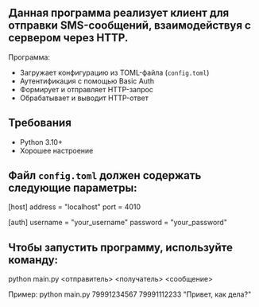 Данная программа реализует клиент для отправки SMS-сообщений, взаимодействуя с сервером через HTTP.  
-
Программа:
- Загружает конфигурацию из TOML-файла (`config.toml`)
- Аутентификация с помощью Basic Auth
- Формирует и отправляет HTTP-запрос
- Обрабатывает и выводит HTTP-ответ

Требования
-
- Python 3.10+
- Хорошее настроение


Файл `config.toml` должен содержать следующие параметры:
-
[host]
address = "localhost"
port = 4010

[auth]
username = "your_username"
password = "your_password"

Чтобы запустить программу, используйте команду:
-
python main.py <отправитель> <получатель> <сообщение>

Пример:
python main.py 79991234567 79991112233 "Привет, как дела?"
